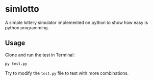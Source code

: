 # simlotto
A simple lottery simulator implemented on python to show how easy is python programming.

## Usage

Clone and run the test in Terminal:

``` py
py test.py
```

Try to modify the `test.py` file to test with more combinations.
